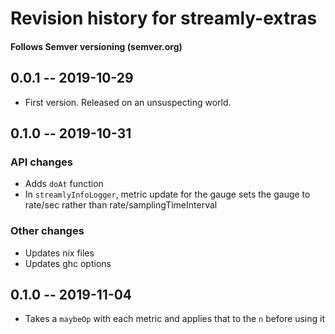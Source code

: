 # Revision history for streamly-extras
#### Follows Semver versioning (semver.org)

## 0.0.1 -- 2019-10-29

* First version. Released on an unsuspecting world.

## 0.1.0 -- 2019-10-31

### API changes
* Adds `doAt` function
* In `streamlyInfoLogger`, metric update for the gauge sets the gauge to rate/sec rather than rate/samplingTimeInterval
### Other changes
* Updates nix files
* Updates ghc options

## 0.1.0 -- 2019-11-04
* Takes a `maybeOp` with each metric and applies that to the `n` before using it

